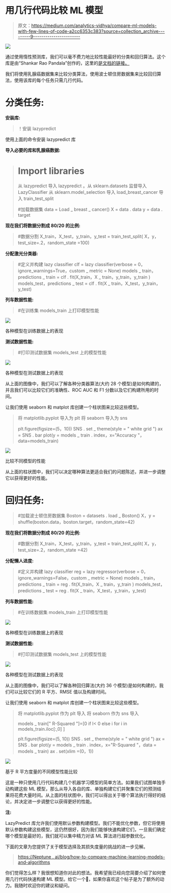 # 用几行代码比较 ML 模型

> 原文：<https://medium.com/analytics-vidhya/compare-ml-models-with-few-lines-of-code-a2cc6353c383?source=collection_archive---------9----------------------->

![](img/be2422c22aaaaa5f035ce99a9cb4bd9d.png)

通过使用惰性预测库，我们可以毫不费力地比较性能最好的分类和回归算法。这个库是由“Shankar Rao Pandala”创作的，这里的[是文档的链接。](https://lazypredict.readthedocs.io/en/latest/readme.html)

我们将使用乳腺癌数据集来比较分类算法，使用波士顿住房数据集来比较回归算法，使用该库的每个任务只需几行代码。

# 分类任务:

**安装库:**

> ！安装 lazypredict

使用上面的命令安装 lazypredict 库

**导入必要的库和乳腺癌数据:**

> # Import libraries
> 从 lazypredict 导入 lazypredict
> 。从 sklearn.datasets 监督导入 LazyClassifier
> 从 sklearn.model_selection 导入 load_breast_cancer
> 导入 train_test_split
> 
> #加载数据集
> data = Load _ breast _ cancer()
> X = data . data
> y = data . target

**现在我们将数据分割成 80/20 的比例:**

> #数据分割
> X_train，X_test，y_train，y_test = train_test_split( X，y，test_size=.2，random_state =100)

**分配激光分类器:**

> #定义并构建 lazy classifier
> clf = lazy classifier(verbose = 0，ignore_warnings=True，custom _ metric = None)
> models _ train，predictions _ train = clf . fit(X_train，X _ train，y_train，y_train )
> models_test，predictions _ test = clf . fit(X _ train，X_test，y_train，y_test)

**列车数据性能:**

> #在训练集
> models_train 上打印模型性能

![](img/9e4c7b4e9ada1a4b3c8cd45f606c29cd.png)

各种模型在训练数据上的表现

**测试数据性能:**

> #打印测试数据集
> models_test 上的模型性能

![](img/5c913f3c7d2296ecefa9b27165702ca7.png)

各种模型在测试数据上的表现

从上面的图像中，我们可以了解各种分类器算法(大约 28 个模型)是如何构建的，并且我们可以比较它们的准确性、ROC AUC 和 F1 分数以及它们构建所用的时间。

让我们使用 seaborn 和 matplot 库创建一个柱状图来比较这些模型。

> 将 matplotlib.pyplot 导入为 plt
> 将 seaborn 导入为 sns
> 
> plt.figure(figsize=(5，10))
> SNS . set _ theme(style = " white grid ")
> ax = SNS . bar plot(y = models _ train . index，x="Accuracy "，data=models_train)

![](img/36f4b97da744f98bbdbd717155dc2333.png)

比较不同模型的性能

从上面的柱状图中，我们可以决定哪种算法更适合我们的问题陈述，并进一步调整它以获得更好的性能。

# 回归任务:

> #加载波士顿住房数据集
> Boston = datasets . load _ Boston()
> X，y = shuffle(boston.data，boston.target，random_state=42)

**现在我们将数据分割成 80/20 的比例:**

> #数据分割
> X_train，X_test，y_train，y_test = train_test_split( X，y，test_size=.2，random_state =42)

**分配懒人进度:**

> #定义并构建 lazy classifier
> reg = lazy regressor(verbose = 0，ignore_warnings=False，custom _ metric = None)
> models _ train，predictions _ train = reg . fit(X_train，X _ train，y_train )
> models_test，predictions _ test = reg . fit(X _ train，X_test，y_train，y_test)

**列车数据性能:**

> #在训练数据集
> models_train 上打印模型性能

![](img/cc8ac1dff1af1fb73ad7653a315c948e.png)

各种模型在训练数据上的表现

**测试数据性能:**

> #打印测试数据集
> models_test 上的模型性能

![](img/c2086dd1738bee3091274b5bcffdc977.png)

各种模型在测试数据上的表现

从上面的图像中，我们可以了解各种回归算法(大约 36 个模型)是如何构建的，我们可以比较它们的 R 平方、RMSE 值以及构建时间。

让我们使用 seaborn 和 matplot 库创建一个柱状图来比较这些模型。

> 将 matplotlib.pyplot 作为 plt 导入
> 将 seaborn 作为 sns 导入
> 
> models _ train[" R-Squared "]=[0 if I< 0 else i for i in models_train.iloc[:,0] ]
> 
> plt.figure(figsize=(5, 10))
> SNS . set _ theme(style = " white grid ")
> ax = SNS . bar plot(y = models _ train . index，x="R-Squared "，data = models _ train)
> ax . set(xlim =(0，1))

![](img/7e2dd6e581b61c637a04feb6811d78aa.png)

基于 R 平方度量的不同模型性能比较

这是一种只使用几行代码构建几个机器学习模型的简单方法。如果我们试图单独手动构建这些 ML 模型，那么从导入各自的库、单独构建它们并聚集它们的预测结果将花费大量时间。从上面的柱状图中，我们可以得出关于哪个算法执行得好的结论，并决定进一步调整它以获得更好的性能。

**注:**

LazyPredict 库允许我们使用默认参数构建模型。我们不能优化参数，但它将使用默认参数构建这些模型，这仍然很好，因为我们能够快速构建它们，一旦我们确定哪个模型是最好的，我们就可以集中精力对该 ML 算法进行超参数优化。

下面的文章为您提供了关于模型选择及其损失度量的挑战的进一步见解。

> [https://Neptune . ai/blog/how-to-compare-machine-learning-models-and-algorithms](https://neptune.ai/blog/how-to-compare-machine-learning-models-and-algorithms)

你们觉得怎么样？我很想知道你对此的想法。我希望我已经向您简要介绍了如何使用几行代码快速构建 ML 模型。给它一个💚，如果你喜欢这个帖子是为了额外的动力。我随时欢迎你的建议和疑问。